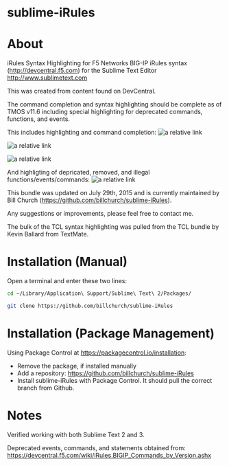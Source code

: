 sublime-iRules
==============

# About

iRules Syntax Highlighting for F5 Networks BIG-IP iRules syntax (http://devcentral.f5.com) for the Sublime Text Editor http://www.sublimetext.com

This was created from content found on DevCentral.

The command completion and syntax highlighting should be complete as of TMOS v11.6 including special highlighting for deprecated commands, functions, and events.

This includes highlighting and command completion:
![a relative link](../screenshots/commands.png?raw=true)

![a relative link](../screenshots/if.png?raw=true)

![a relative link](../screenshots/when.png?raw=true)


And highligting of depricated, removed, and illegal functions/events/commands:
![a relative link](../screenshots/deprecated.png/raw=true)

This bundle was updated on July 29th, 2015 and is currently maintained by Bill Church (https://github.com/billchurch/sublime-iRules).

Any suggestions or improvements, please feel free to contact me.

The bulk of the TCL syntax highlighting was pulled from the TCL bundle by Kevin Ballard from TextMate.

# Installation (Manual)

Open a terminal and enter these two lines:
```bash
cd ~/Library/Application\ Support/Sublime\ Text\ 2/Packages/

git clone https://github.com/billchurch/sublime-iRules
```

# Installation (Package Management)

Using Package Control at https://packagecontrol.io/installation:

- Remove the package, if installed manually
- Add a repository: https://github.com/billchurch/sublime-iRules
- Install sublime-iRules with Package Control. It should pull the correct branch from Github.

# Notes

Verified working with both Sublime Text 2 and 3.

Deprecated events, commands, and statements obtained from: https://devcentral.f5.com/wiki/iRules.BIGIP_Commands_by_Version.ashx
